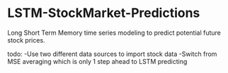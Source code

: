 # LSTM-StockMarket-Predictions

Long Short Term Memory time series modeling to predict potential future stock prices.

todo:
-Use two different data sources to import stock data
-Switch from MSE averaging which is only 1 step ahead to LSTM predicting
